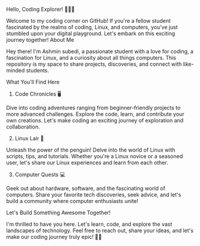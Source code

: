 Hello, Coding Explorer! 👩‍💻🚀

Welcome to my coding corner on GitHub! If you're a fellow student fascinated by the realms of coding, Linux, and computers, you've just stumbled upon your digital playground. Let's embark on this exciting journey together!
About Me

Hey there! I'm Ashmin subedi, a passionate student with a love for coding, a fascination for Linux, and a curiosity about all things computers. This repository is my space to share projects, discoveries, and connect with like-minded students.

What You'll Find Here
1. Code Chronicles 🖥️

Dive into coding adventures ranging from beginner-friendly projects to more advanced challenges. Explore the code, learn, and contribute your own creations. Let's make coding an exciting journey of exploration and collaboration.

2. Linux Lair 🐧

Unleash the power of the penguin! Delve into the world of Linux with scripts, tips, and tutorials. Whether you're a Linux novice or a seasoned user, let's share our Linux experiences and learn from each other.

3. Computer Quests 💻

Geek out about hardware, software, and the fascinating world of computers. Share your favorite tech discoveries, seek advice, and let's build a community where computer enthusiasts unite!

Let's Build Something Awesome Together!

I'm thrilled to have you here. Let's learn, code, and explore the vast landscapes of technology. Feel free to reach out, share your ideas, and let's make our coding journey truly epic! 🚀✨
